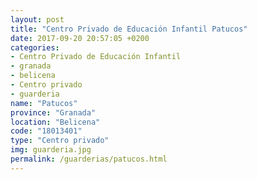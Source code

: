 ```yaml
---
layout: post
title: "Centro Privado de Educación Infantil Patucos"
date: 2017-09-20 20:57:05 +0200
categories:
- Centro Privado de Educación Infantil
- granada
- belicena
- Centro privado
- guarderia
name: "Patucos"
province: "Granada"
location: "Belicena"
code: "18013401"
type: "Centro privado"
img: guarderia.jpg
permalink: /guarderias/patucos.html
---
```

